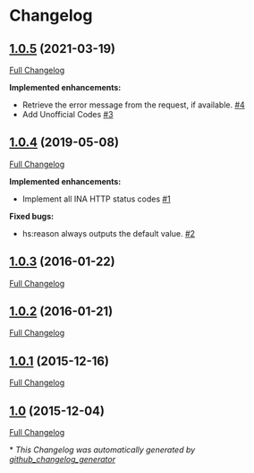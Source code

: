 # Changelog

## [1.0.5](https://github.com/ethauvin/HttpStatus/tree/1.0.5) (2021-03-19)

[Full Changelog](https://github.com/ethauvin/HttpStatus/compare/1.0.4...1.0.5)

**Implemented enhancements:**

- Retrieve the error message from the request, if available. [\#4](https://github.com/ethauvin/HttpStatus/issues/4)
- Add Unofficial Codes [\#3](https://github.com/ethauvin/HttpStatus/issues/3)

## [1.0.4](https://github.com/ethauvin/HttpStatus/tree/1.0.4) (2019-05-08)

[Full Changelog](https://github.com/ethauvin/HttpStatus/compare/1.0.3...1.0.4)

**Implemented enhancements:**

- Implement all INA HTTP status codes [\#1](https://github.com/ethauvin/HttpStatus/issues/1)

**Fixed bugs:**

- hs:reason always outputs the default value. [\#2](https://github.com/ethauvin/HttpStatus/issues/2)

## [1.0.3](https://github.com/ethauvin/HttpStatus/tree/1.0.3) (2016-01-22)

[Full Changelog](https://github.com/ethauvin/HttpStatus/compare/1.0.2...1.0.3)

## [1.0.2](https://github.com/ethauvin/HttpStatus/tree/1.0.2) (2016-01-21)

[Full Changelog](https://github.com/ethauvin/HttpStatus/compare/1.0.1...1.0.2)

## [1.0.1](https://github.com/ethauvin/HttpStatus/tree/1.0.1) (2015-12-16)

[Full Changelog](https://github.com/ethauvin/HttpStatus/compare/1.0...1.0.1)

## [1.0](https://github.com/ethauvin/HttpStatus/tree/1.0) (2015-12-04)

[Full Changelog](https://github.com/ethauvin/HttpStatus/compare/ad982eff1b27c31b54df4abae00ac2d4065543d6...1.0)



\* *This Changelog was automatically generated by [github_changelog_generator](https://github.com/github-changelog-generator/github-changelog-generator)*
